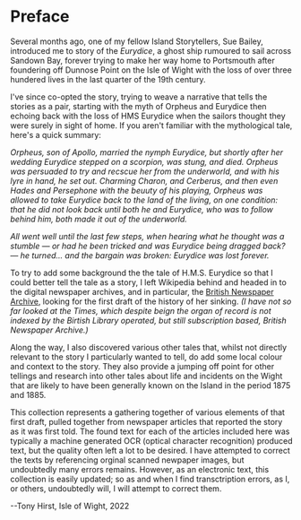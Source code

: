 # Preface

Several months ago, one of my fellow Island Storytellers, Sue Bailey, introduced me to story of the *Eurydice*, a ghost ship rumoured to sail across Sandown Bay, forever trying to make her way home to Portsmouth after foundering off Dunnose Point on the Isle of Wight with the loss of over three hundered lives in the last quarter of the 19th century.

I've since co-opted the story, trying to weave a narrative that tells the stories as a pair, starting with the myth of Orpheus and Eurydice then echoing back with the loss of HMS Eurydice when the sailors thought they were surely in sight of home. If you aren't familiar with the mythological tale, here's a quick summary:

*Orpheus, son of Apollo, married the nymph Eurydice, but shortly after her wedding Eurydice stepped on a scorpion, was stung, and died. Orpheus was persuaded to try and recscue her from the underworld, and with his lyre in hand, he set out. Charming Charon, and Cerberus, and then even Hades and Persephone with the beuuty of his playing, Orpheus was allowed to take Eurydice back to the land of the living, on one condition: that he did not look back until both he and Eurydice, who was to follow behind him, both made it out of the underworld.*

*All went well until the last few steps, when hearing what he thought was a stumble — or had he been tricked and was Eurydice being dragged back? — he turned... and the bargain was broken: Eurydice was lost forever.*

To try to add some background the the tale of H.M.S. Eurydice so that I could better tell the tale as a story, I left Wikipedia behind and headed in to the digital newspaper archives, and in particular, the [British Newspaper Archive](https://www.britishnewspaperarchive.co.uk/), looking for the first draft of the history of her sinking. *(I have not so far looked at the Times, which despite beign the organ of record is not indexed by the Birtish Library operated, but still subscription based, British Newspaper Archive.)*

Along the way, I also discovered various other tales that, whilst not directly relevant to the story I particularly wanted to tell, do add some local colour and context to the story. They also provide a jumping off point for other tellings and research into other tales about life and incidents on the Wight that are likely to have been generally known on the Island in the period 1875 and 1885.

This collection represents a gathering together of various elements of that first draft, pulled together from newspaper articles that reported the story as it was first told. The found text for each of the articles included here was typically a machine generated OCR (optical character recognition) produced text, but the quality often left a lot to be desired. I have attempted to correct the texts by referencing orginal scanned newpaper images, but undoubtedly many errors remains. However, as an electronic text, this collection is easily updated; so as and when I find transctription errors, as I, or others, undoubtedly will, I will attempt to correct them.

--Tony Hirst, Isle of Wight, 2022